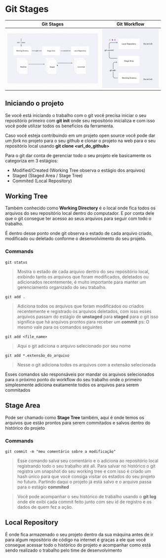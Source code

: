 # Git Stages

Git Stages | Git Workflow
:------: | :------: 
![Foto do git stages](gitstages.png) | ![Foto do git workflow](gitworkflow.png)

## Iniciando o projeto

Se você está iniciando o trabalho com o git você precisa iniciar o seu repositório primeiro com **git init** onde seu repositório inicializa e com isso você pode utilizar todos os beneficios da ferramenta.

Caso você esteja contribuindo em um projeto open source você pode dar um *fork* no projeto para o seu github e clonar o projeto na web para o seu repositório local usando **git clone <url_do_github>**

Para o git dar conta de gerenciar todo o seu projeto ele basicamente os categoriza em 3 estágios:
- Modified/Created (Working Tree observa o estágio dos arquivos)
- Staged (Staged Area / Stage Tree)
- Commited (Local Repository)


## Working Tree
Também conhecido como **Working Directory** é o local onde fica todos os arquivos do seu repositório local dentro do computador. E por conta dele que o git consegue ter acesso ao seus arquivos para seguir com todo o trabalho.

É dentro desse ponto onde git observa o estado de cada arquivo criado, modificado ou deletado conforme o desenvolvimento do seu projeto.


### Commands

~~~
git status
~~~
> Mostra o estado de cada arquivo dentro do seu repositório local, exibindo tanto os arquivos que foram modificados, deletados ou adicionados recentemente, é muito importante para manter um gerenciamento organizado do seu trabalho.
~~~
git add .
~~~
> Adiciona todos os arquivos que foram modificados ou criados recentemente e registrado os arquivos deletados, com isso esses arquivos passam do estágio de **unstaged** para **staged** para o git isso significa que há arquivos prontos para receber um **commit** ps: O mesmo vale para os comandos seguintes
~~~
git add <file_name>
~~~
> Aqui o git adiciona o arquivo selecionado por seu nome
~~~
git add *.extensão_do_arquivo
~~~
>Nesse o git adiciona todos os arquivos com a extensão selecionada

Esses comandos são responsáveis por mandar os arquivos selecionados para o próximo ponto do workflow do seu trabalho onde o primeiro simplesmente adiciona exatamente todos os arquivos para serem commitados

## Stage Area
Pode ser chamado como **Stage Tree** também, aqui é onde temos os arquivos que estão prontos para serem commitados e salvos dentro do histórico do projeto

### Commands
~~~
git commit -m "meu comentário sobre a modificação"
~~~
> Esse comando salva seu comentário e o adiciona ao repositório local registrando todo o seu trabalho até ali. Para salvar no histórico o git registra um snapshot do seu working tree e com isso é criado um hash único para que você consiga visitar os estados do seu projeto no futuro. Partindo daqui o projeto já está salvo e o arquivo passa para o estágio **commited**

> Você pode acompanhar o seu histórico de trabalho usando o **git log** onde ele exibi cada commit feito junto com seu id de registro e os dados de quem fez a ação.

## Local Repository

É onde fica armazenado o seu projeto dentro da sua máquina antes de ir para algum repositório de código na internet é graças a ele que você consegue acessar todo o histórico do projeto e acompanhar como está sendo realizado o trabalho pelo time de desenvolvimento
